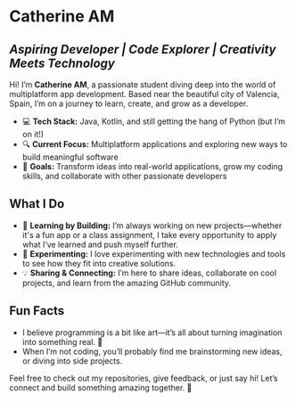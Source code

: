 # Catherine AM  
## _Aspiring Developer | Code Explorer | Creativity Meets Technology_

Hi! I’m **Catherine AM**, a passionate student diving deep into the world of multiplatform app development. Based near the beautiful city of Valencia, Spain, I’m on a journey to learn, create, and grow as a developer.

- 💻 **Tech Stack:** Java, Kotlin, and still getting the hang of Python (but I’m on it!)  
- 🔍 **Current Focus:** Multiplatform applications and exploring new ways to build meaningful software  
- 🎯 **Goals:** Transform ideas into real-world applications, grow my coding skills, and collaborate with other passionate developers

## What I Do

- 🌱 **Learning by Building:** I’m always working on new projects—whether it's a fun app or a class assignment, I take every opportunity to apply what I’ve learned and push myself further.  
- 🔧 **Experimenting:** I love experimenting with new technologies and tools to see how they fit into creative solutions.  
- 💡 **Sharing & Connecting:** I’m here to share ideas, collaborate on cool projects, and learn from the amazing GitHub community.

## Fun Facts

- I believe programming is a bit like art—it’s all about turning imagination into something real. 🎨  
- When I’m not coding, you’ll probably find me brainstorming new ideas, or diving into side projects.

Feel free to check out my repositories, give feedback, or just say hi! Let’s connect and build something amazing together. 🚀
